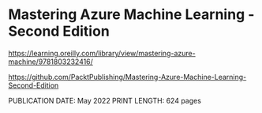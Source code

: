 # Mastering Azure Machine Learning - Second Edition

https://learning.oreilly.com/library/view/mastering-azure-machine/9781803232416/

https://github.com/PacktPublishing/Mastering-Azure-Machine-Learning-Second-Edition


PUBLICATION DATE: May 2022
PRINT LENGTH: 624 pages
